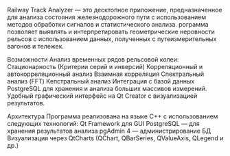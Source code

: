 Railway Track Analyzer — это десктопное приложение, предназначенное для анализа состояния железнодорожного пути с использованием методов обработки сигналов и статистического анализа. 
рограмма позволяет выявлять и интерпретировать геометрические неровности рельсов с использованием данных, полученных с путеизмерительных вагонов и тележек.

Возможности
    Анализ временных рядов рельсовой колеи:
    Стационарность (Критерии серий и инверсий)
    Корреляционный и автокорреляционный анализ
    Взаимная корреляция
    Спектральный анализ (FFT)
    Кепстральный анализ
    Интеграция с базой данных PostgreSQL для хранения и анализа больших массивов измерений.
    Удобный графический интерфейс на Qt Creator с визуализацией результатов.
    
Архитектура
    Программа реализована на языке C++ с использованием следующих технологий:
    Qt Framework для GUI
    PostgreSQL — для хранения результатов анализа
    pgAdmin 4 — администрирование БД
    Визуализация через QtCharts (QChart, QBarSeries, QValueAxis, QLegend и др.)

